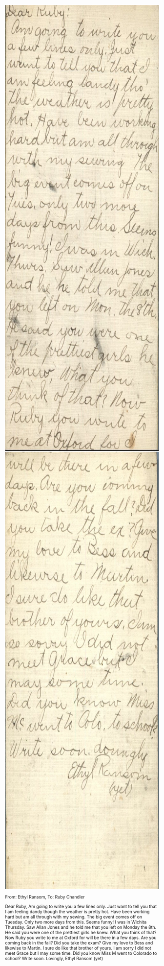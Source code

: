 <html><body><a href="/wp-content/uploads/2014/06/postcard-2014-20140602_18450912_0459.jpg"><img class="alignnone size-full wp-image-1079" src="/wp-content/uploads/2014/06/postcard-2014-20140602_18450912_0459.jpg" alt="postcard-2014-20140602_18450912_0459" width="963" height="1457"></a><a href="/wp-content/uploads/2014/06/postcard-2014-20140602_18450130_0458.jpg"><img class="alignnone size-full wp-image-1078" src="/wp-content/uploads/2014/06/postcard-2014-20140602_18450130_0458.jpg" alt="postcard-2014-20140602_18450130_0458" width="974" height="1429"></a>

From: Ethyl Ransom, To: Ruby Chandler

Dear Ruby,
Am going to write you a few lines only. Just want to tell you that I am feeling dandy though the weather is pretty hot. Have been working hard but am all through with my sewing. The big event comes off on Tuesday. Only two more days from this. Seems funny! I was in Wichita Thursday. Saw Allan Jones and he told me that you left on Monday the 8th. He said you were one of the prettiest girls he knew. What you think of that? Now Ruby you write to me at Oxford for will be there in a few days. Are you coming back in the fall? Did you take the exam? Give my love to Bess and likewise to Martin. I sure do like that brother of yours. I am sorry I did not meet Grace but I may some time. Did you know Miss M went to Colorado to school? Write soon.
Lovingly,
Ethyl Ransom (yet)</body></html>